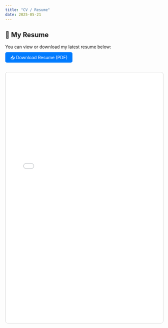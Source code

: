 ```yaml
---
title: "CV / Resume"
date: 2025-05-21
---
```


## 📄 My Resume

You can view or download my latest resume below:

<div style="margin-top: 1rem; margin-bottom: 2rem;">
  <a href="/doc/Resume.pdf" target="_blank" style="padding: 0.5rem 1rem; background-color: #007bff; color: white; text-decoration: none; border-radius: 5px;">📥 Download Resume (PDF)</a>
</div>

<iframe src="/doc/Resume.pdf" width="100%" height="800px" style="border: 1px solid #ccc; border-radius: 8px;"></iframe>
